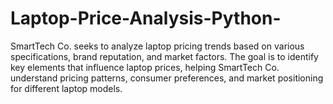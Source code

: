 # Laptop-Price-Analysis-Python-
SmartTech Co. seeks to analyze laptop pricing trends based on various specifications, brand reputation, and market factors. The goal is to identify key elements that influence laptop prices, helping SmartTech Co. understand pricing patterns, consumer preferences, and market positioning for different laptop models.
